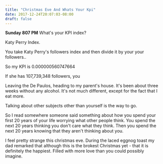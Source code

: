 ```yaml
---
title: "Christmas Eve And Whats Your Kpi"
date: 2017-12-24T20:07:03-08:00
draft: false
---
```


**Sunday 807 PM**
What's your KPI index?

Katy Perry Index.

You take Katy Perry's followers index and then divide it by your your followers..

So my KPI is 0.000000560747664


If she has 107,739,348 followers, you


Leaving the De Paulos, heading to my parent's house.
It's been about three weeks without any alcohol.
It's not much different, except for the fact that I eat more.

Talking about other subjects other than yourself is the way to go.

So I read somewhere someone said something about how you spend your first 20 years of your life worrying what other people think. You spend the next 20 years thinking you don't care what they think. Then you spend the next 20 years knowing that they aren't thinking about you.

I feel pretty strange this christmas eve. During the laced eggnog toast my dad remarked that although this is the brokest Christmas yet - that it is definitely the happiest. Filled with more love than you could possibly imagine.   
